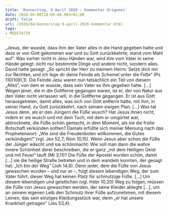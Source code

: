 ```yaml
---
title: 'Donnerstag, 9 April 2020 : Kommentar Origenes'
date: 2020-04-08T18:05:00.003+02:00
draft: false
url: /2020/04/donnerstag-9-april-2020-kommentar.html
tags: 
- MEDITATIO
---
```


„Jesus, der wusste, dass ihm der Vater alles in die Hand gegeben hatte und dass er von Gott gekommen war und zu Gott zurückkehrte, stand vom Mahl auf“. Was vorher nicht in Jesu Händen war, wird ihm vom Vater in seine Hände gelegt: nicht nur bestimmte Dinge und andere nicht, sondern alles. David hatte gesagt: „So spricht der Herr zu meinem Herrn: Setze dich mir zur Rechten, und ich lege dir deine Feinde als Schemel unter die Füße“ (Ps 110(109),1). Die Feinde Jesu waren nun tatsächlich ein Teil von diesem „Alles“, von dem er wusste, dass sein Vater es ihm gegeben hatte. \[…\] Wegen jener, die in die Gottferne gegangen waren, ist er, der von Natur aus den Vater nicht verlassen will, in die Gottferne gegangen. Er ist aus Gott herausgetreten, damit alles, was sich von Gott entfernt hatte, mit ihm, in seiner Hand, zu Gott zurückkehrt, nach seinem ewigen Plan. \[…\] Was tat Jesus denn, als er den Jüngern die Füße wusch? Hat Jesus ihnen nicht, indem er sie wusch und mit dem Tuch, mit dem er umgürtet war, abtrocknete, die Füße schön gemacht, in dem Moment, als sie die frohe Botschaft verkünden sollten? Damals erfüllte sich meiner Meinung nach das Prophetenwort: „Wie sind die Freudenboten willkommen, die Gutes verkündigen!“ (vgl. Jes 52,7; Röm 10,15). Wenn Jesus aber schon die Füße der Jünger wäscht und sie schönmacht: Wie soll man dann die wahre innere Schönheit derer beschreiben, die er ganz „mit dem Heiligen Geist und mit Feuer“ tauft (Mt 3,11)? Die Füße der Apostel wurden schön, damit \[…\] sie die heilige Straße betreten und in dem wandeln konnten, der gesagt hat: „Ich bin der Weg“ (Joh 14,6). Denn jeder, dem die Füße von Jesus gewaschen wurden – und nur er –, folgt diesem lebendigen Weg, der zum Vater führt; dieser Weg hat keinen Platz für schmutzige Füße. \[...\] Um diesem lebendigen und geistlichen (vgl. Hebr 10,20) Weg zu folgen, müssen die Füße von Jesus gewaschen werden, der seine Kleider ablegte \[…\], um an seinem eigenen Leib den Schmutz ihrer Füße aufzunehmen, mit diesem Leinen, das sein einziges Kleidungsstück war, denn „er hat unsere Krankheit getragen“ (Jes 53,4).